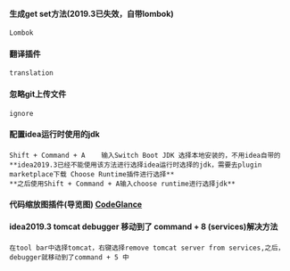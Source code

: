 #### 生成get set方法(2019.3已失效，自带lombok)
~~~
Lombok
~~~

#### 翻译插件
~~~
translation
~~~

#### 忽略git上传文件
~~~
ignore
~~~

#### 配置idea运行时使用的jdk
~~~
Shift + Command + A    输入Switch Boot JDK 选择本地安装的，不用idea自带的
**idea2019.3已经不能使用该方法进行选择idea运行时选择的jdk，需要去plugin marketplace下载 Choose Runtime插件进行选择**
**之后使用Shift + Command + A输入choose runtime进行选择jdk**
~~~

#### 代码缩放图插件(导览图) [CodeGlance](https://blog.csdn.net/defonds/article/details/79469148)

#### idea2019.3 tomcat debugger 移动到了 command + 8 (services)解决方法
~~~
在tool bar中选择tomcat，右键选择remove tomcat server from services,之后，debugger就移动到了command + 5 中
~~~